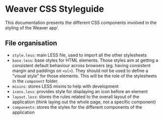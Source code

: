Weaver CSS Styleguide
=====================

This documentation presents the different CSS components involved in the styling of the Weaver app'.

## File organisation

 - `style.less`: main LESS file, used to import all the other stylesheets
 - `base.less`: base styles for HTML elements. Those styles aim at getting a consistent default
   behaviour across browsers (eg. having consistent margin and paddings on `<ul>`). They should not be
   used to define a "visual style" for those elements. This will be the role of the stylesheets in the
   `component` folder.
 - `mixins`: stores LESS mixins to help with development
 - `icons.less`: provides style for displaying an icon before an element
 - `layout.less`: stores the rules related to the overall layout of the application (think laying out
   the whole page, not a specific component)
 - `components`: stores the styles for the different components of the application